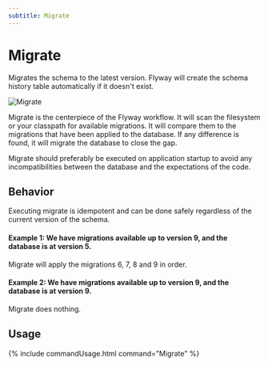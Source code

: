 ```yaml
---
subtitle: Migrate
---
```

# Migrate

Migrates the schema to the latest version. Flyway will create the schema history table automatically if it doesn't exist.

![Migrate](assets/command-migrate.png)

Migrate is the centerpiece of the Flyway workflow. It will scan the filesystem or your classpath for available migrations.
It will compare them to the migrations that have been applied to the database. If any difference is found, it will
migrate the database to close the gap.

Migrate should preferably be executed on application startup to avoid any incompatibilities between the database
    and the expectations of the code.

## Behavior

Executing migrate is idempotent and can be done safely regardless of the current version of the schema.

#### Example 1: We have migrations available up to version 9, and the database is at version 5.

Migrate will apply the migrations 6, 7, 8 and 9 in order.

#### Example 2: We have migrations available up to version 9, and the database is at version 9.

Migrate does nothing.

## Usage
{% include commandUsage.html command="Migrate" %}

